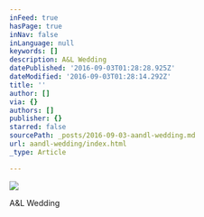 ```yaml
---
inFeed: true
hasPage: true
inNav: false
inLanguage: null
keywords: []
description: A&L Wedding
datePublished: '2016-09-03T01:28:28.925Z'
dateModified: '2016-09-03T01:28:14.292Z'
title: ''
author: []
via: {}
authors: []
publisher: {}
starred: false
sourcePath: _posts/2016-09-03-aandl-wedding.md
url: aandl-wedding/index.html
_type: Article

---
```

![](https://the-grid-user-content.s3-us-west-2.amazonaws.com/8e00b04b-a221-45a8-bab9-1841510a9122.jpg)

A&L Wedding